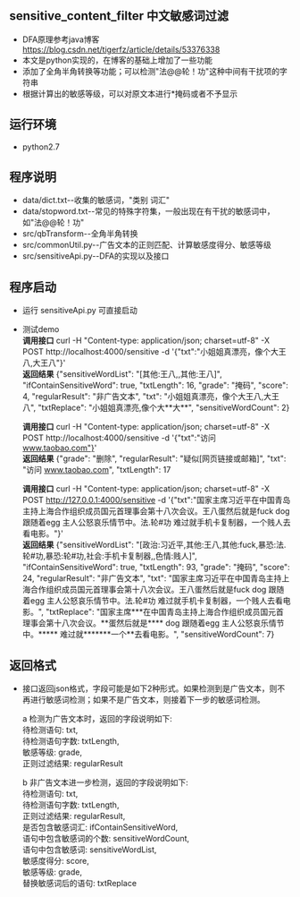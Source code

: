 ## sensitive_content_filter  中文敏感词过滤

- DFA原理参考java博客 https://blog.csdn.net/tigerfz/article/details/53376338
- 本文是python实现的，在博客的基础上增加了一些功能
- 添加了全角半角转换等功能；可以检测"法@@轮！功"这种中间有干扰项的字符串
- 根据计算出的敏感等级，可以对原文本进行*掩码或者不予显示

## 运行环境
- python2.7

## 程序说明
- data/dict.txt--收集的敏感词，"类别 词汇"
- data/stopword.txt--常见的特殊字符集，一般出现在有干扰的敏感词中，如"法@@轮！功"
- src/qbTransform--全角半角转换
- src/commonUtil.py--广告文本的正则匹配、计算敏感度得分、敏感等级
- src/sensitiveApi.py--DFA的实现以及接口

## 程序启动
- 运行 sensitiveApi.py 可直接启动
- 测试demo   
    **调用接口** curl -H "Content-type: application/json; charset=utf-8" -X POST http://localhost:4000/sensitive -d '{"txt":"小姐姐真漂亮，像个大王八,大王八"}'  
    **返回结果** {"sensitiveWordList": "[其他:王八,,其他:王八]", "ifContainSensitiveWord": true, "txtLength": 16, "grade": "掩码", "score": 4, "regularResult": "非广告文本", "txt": "小姐姐真漂亮，像个大王八,大王八", "txtReplace": "小姐姐真漂亮,像个大\*\*大\*\*", "sensitiveWordCount": 2}
      
    **调用接口** curl -H "Content-type: application/json; charset=utf-8" -X POST http://localhost:4000/sensitive -d '{"txt":"访问 www.taobao.com"}'  
    **返回结果** {"grade": "删除", "regularResult": "疑似[网页链接或邮箱]", "txt": "访问 www.taobao.com", "txtLength": 17
    
    **调用接口** curl -H "Content-type: application/json; charset=utf-8" -X POST http://127.0.0.1:4000/sensitive -d '{"txt":"国家主席习近平在中国青岛主持上海合作组织成员国元首理事会第十八次会议。王八蛋然后就是fuck dog 跟随着egg 主人公怒哀乐情节中。法.轮#功 难过就手机卡复制器，一个贱人去看电影。"}'  
    **返回结果** {"sensitiveWordList": "[政治:习近平,其他:王八,其他:fuck,暴恐:法.轮#功,暴恐:轮#功,社会:手机卡复制器,,色情:贱人]", "ifContainSensitiveWord": true, "txtLength": 93, "grade": "掩码",   "score": 24, "regularResult": "非广告文本", "txt": "国家主席习近平在中国青岛主持上海合作组织成员国元首理事会第十八次会议。王八蛋然后就是fuck dog 跟随着egg 主人公怒哀乐情节中。法.轮#功 难过就手机卡复制器，一个贱人去看电影。", "txtReplace": "国家主席\*\*\*在中国青岛主持上海合作组织成员国元首理事会第十八次会议。\*\*蛋然后就是\*\*\*\* dog 跟随着egg 主人公怒哀乐情节中。\*\*\*\*\* 难过就\*\*\*\*\*\*\*一个**去看电影。", "sensitiveWordCount": 7}
    
## 返回格式
- 接口返回json格式，字段可能是如下2种形式。如果检测到是广告文本，则不再进行敏感词检测；如果不是广告文本，则接着下一步的敏感词检测。

  a 检测为广告文本时，返回的字段说明如下:   
  待检测语句: txt,  
  待检测语句字数: txtLength,  
  敏感等级: grade,  
  正则过滤结果: regularResult  

  b 非广告文本进一步检测，返回的字段说明如下:   
  待检测语句: txt,  
  待检测语句字数: txtLength,  
  正则过滤结果: regularResult,  
  是否包含敏感词汇: ifContainSensitiveWord,  
  语句中包含敏感词的个数: sensitiveWordCount,  
  语句中包含敏感词: sensitiveWordList,  
  敏感度得分: score,  
  敏感等级: grade,  
  替换敏感词后的语句: txtReplace  
